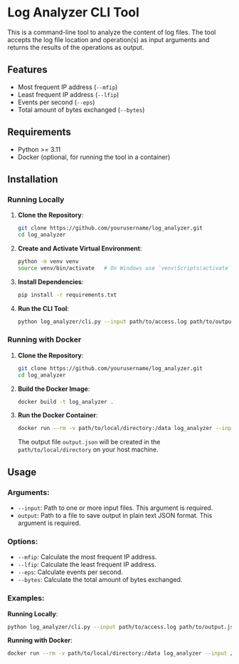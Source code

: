 # Log Analyzer CLI Tool

This is a command-line tool to analyze the content of log files. The tool accepts the log file location and operation(s) as input arguments and returns the results of the operations as output. 

## Features

- Most frequent IP address (`--mfip`)
- Least frequent IP address (`--lfip`)
- Events per second (`--eps`)
- Total amount of bytes exchanged (`--bytes`)

## Requirements

- Python >= 3.11
- Docker (optional, for running the tool in a container)

## Installation

### Running Locally

1. **Clone the Repository**:

    ```sh
    git clone https://github.com/yourusername/log_analyzer.git
    cd log_analyzer
    ```

2. **Create and Activate Virtual Environment**:

    ```sh
    python -m venv venv
    source venv/bin/activate   # On Windows use `venv\Scripts\activate`
    ```

3. **Install Dependencies**:

    ```sh
    pip install -r requirements.txt
    ```

4. **Run the CLI Tool**:

    ```sh
    python log_analyzer/cli.py --input path/to/access.log path/to/output.json <OPTIONS: --mfip --lfip --eps --bytes>
    ```

### Running with Docker

1. **Clone the Repository**:

    ```sh
    git clone https://github.com/yourusername/log_analyzer.git
    cd log_analyzer
    ```

2. **Build the Docker Image**:

    ```sh
    docker build -t log_analyzer .
    ```

3. **Run the Docker Container**:

    ```sh
    docker run --rm -v path/to/local/directory:/data log_analyzer --input /data/access.log /data/output.json --mfip --lfip --eps --bytes
    ```

    The output file `output.json` will be created in the `path/to/local/directory` on your host machine.

## Usage

### Arguments:

- `--input`: Path to one or more input files. This argument is required.
- `output`: Path to a file to save output in plain text JSON format. This argument is required.

### Options:

- `--mfip`: Calculate the most frequent IP address.
- `--lfip`: Calculate the least frequent IP address.
- `--eps`: Calculate events per second.
- `--bytes`: Calculate the total amount of bytes exchanged.

### Examples:

**Running Locally**:

```sh
python log_analyzer/cli.py --input path/to/access.log path/to/output.json --mfip
```

**Running with Docker**:

```sh
docker run --rm -v path/to/local/directory:/data log_analyzer --input /data/access.log /data/output.json --eps
```

